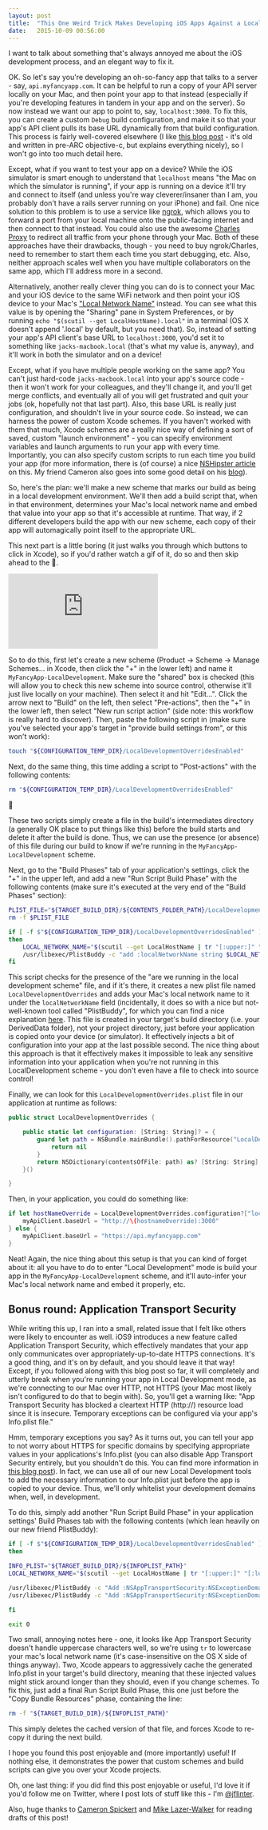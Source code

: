 ```yaml
---
layout: post
title:  "This One Weird Trick Makes Developing iOS Apps Against a Local Server Way Easier"
date:   2015-10-09 00:56:00
---
```


I want to talk about something that's always annoyed me about the iOS development process, and an elegant way to fix it.

OK. So let's say you're developing an oh-so-fancy app that talks to a server - say, `api.myfancyapp.com`. It can be helpful to run a copy of your API server locally on your Mac, and then point your app to that instead (especially if you're developing features in tandem in your app and on the server). So now instead we want our app to point to, say, `localhost:3000`. To fix this, you can create a custom `Debug` build configuration, and make it so that your app's API client pulls its base URL dynamically from that build configuration. This process is fairly well-covered elsewhere (I like [this blog post][0] - it's old and written in pre-ARC objective-c, but explains everything nicely), so I won't go into too much detail here.

Except, what if you want to test your app on a device? While the iOS simulator is smart enough to understand that `localhost` means "the Mac on which the simulator is running", if your app is running on a device it'll try and connect to itself (and unless you're way cleverer/insaner than I am, you probably don't have a rails server running on your iPhone) and fail. One nice solution to this problem is to use a service like [ngrok][1], which allows you to forward a port from your local machine onto the public-facing internet and then connect to that instead. You could also use the awesome [Charles Proxy][2] to redirect all traffic from your phone through your Mac. Both of these approaches have their drawbacks, though - you need to buy ngrok/Charles, need to remember to start them each time you start debugging, etc. Also, neither approach scales well when you have multiple collaborators on the same app, which I'll address more in a second.

Alternatively, another really clever thing you can do is to connect your Mac and your iOS device to the same WiFi network and then point your iOS device to your Mac's ["Local Network Name"][3] instead. You can see what this value is by opening the "Sharing" pane in System Preferences, or by running `echo "$(scutil --get LocalHostName).local"` in a terminal  (OS X doesn't append '.local' by default, but you need that). So, instead of setting your app's API client's base URL to `localhost:3000`, you'd set it to something like `jacks-macbook.local` (that's what my value is, anyway), and it'll work in both the simulator and on a device!

Except, what if you have multiple people working on the same app? You can't just hard-code `jacks-macbook.local` into your app's source code - then it won't work for your colleagues, and they'll change it, and you'll get merge conflicts, and eventually all of you will get frustrated and quit your jobs (ok, hopefully not that last part). Also, this base URL is really just configuration, and shouldn't live in your source code. So instead, we can harness the power of custom Xcode schemes. If you haven't worked with them that much, Xcode schemes are a really nice way of defining a sort of saved, custom "launch environment" - you can specify environment variables and launch arguments to run your app with every time. Importantly, you can also specify custom scripts to run each time you build your app (for more information, there is (of course) a nice [NSHipster article][4] on this. My friend Cameron also goes into some good detail on his [blog][5]).

So, here's the plan: we'll make a new scheme that marks our build as being in a local development environment. We'll then add a build script that, when in that environment, determines your Mac's local network name and embed that value into your app so that it's accessible at runtime. That way, if 2 different developers build the app with our new scheme, each copy of their app will automagically point itself to the appropriate URL.

This next part is a little boring (it just walks you through which buttons to click in Xcode), so if you'd rather watch a gif of it, do so and then skip ahead to the 🐸.

<div class='gfyContainer'><iframe class='gfycat' src='http://gfycat.com/ifr/ElectricEmptyHowlermonkey' frameborder='0' scrolling='no' style='-webkit-backface-visibility: hidden;-webkit-transform: scale(1);' ></iframe></div>

So to do this, first let's create a new scheme (Product → Scheme → Manage Schemes... in Xcode, then click the "+" in the lower left) and name it `MyFancyApp-LocalDevelopment`. Make sure the "shared" box is checked (this will allow you to check this new scheme into source control, otherwise it'll just live locally on your machine). Then select it and hit "Edit...". Click the arrow next to "Build" on the left, then select "Pre-actions", then the "+" in the lower left, then select "New run script action" (side note: this workflow is really hard to discover).  Then, paste the following script in (make sure you've selected your app's target in "provide build settings from", or this won't work):

```bash
touch "${CONFIGURATION_TEMP_DIR}/LocalDevelopmentOverridesEnabled"
```

Next, do the same thing, this time adding a script to "Post-actions" with the following contents:

```bash
rm "${CONFIGURATION_TEMP_DIR}/LocalDevelopmentOverridesEnabled"
```

🐸

These two scripts simply create a file in the build's intermediates directory (a generally OK place to put things like this) before the build starts and delete it after the build is done. Thus, we can use the presence (or absence) of this file during our build to know if we're running in the `MyFancyApp-LocalDevelopment` scheme.

Next, go to the "Build Phases" tab of your application's settings, click the "+" in the upper left, and add a new "Run Script Build Phase" with the following contents (make sure it's executed at the very end of the "Build Phases" section):

```bash
PLIST_FILE="${TARGET_BUILD_DIR}/${CONTENTS_FOLDER_PATH}/LocalDevelopmentOverrides.plist"
rm -f $PLIST_FILE

if [ -f $"${CONFIGURATION_TEMP_DIR}/LocalDevelopmentOverridesEnabled" ]
then
    LOCAL_NETWORK_NAME="$(scutil --get LocalHostName | tr "[:upper:]" "[:lower:]").local"
    /usr/libexec/PlistBuddy -c "add :localNetworkName string $LOCAL_NETWORK_NAME" $PLIST_FILE
fi
```

This script checks for the presence of the "are we running in the local development scheme" file, and if it's there, it creates a new plist file named `LocalDevelopmentOverrides` and adds your Mac's local network name to it under the `localNetworkName` field (incidentally, it does so with a nice but not-well-known tool called "PlistBuddy", for which you can find a nice explanation [here][6]. This file is created in your target's build directory (i.e. your DerivedData folder), not your project directory, just before your application is copied onto your device (or simulator). It effectively injects a bit of configuration into your app at the last possible second. The nice thing about this approach is that it effectively makes it impossible to leak any sensitive information into your application when you're not running in this LocalDevelopment scheme - you don't even have a file to check into source control!

Finally, we can look for this `LocalDevelopmentOverrides.plist` file in our application at runtime as follows:

```swift
public struct LocalDevelopmentOverrides {

    public static let configuration: [String: String]? = {
        guard let path = NSBundle.mainBundle().pathForResource("LocalDevelopmentOverrides", ofType: "plist") else {
            return nil
        }
        return NSDictionary(contentsOfFile: path) as? [String: String]
    }()

}
```

Then, in your application, you could do something like:

```swift
if let hostNameOverride = LocalDevelopmentOverrides.configuration?["localNetworkName"] {
    myApiClient.baseUrl = "http://\(hostnameOverride):3000"
} else {
    myApiClient.baseUrl = "https://api.myfancyapp.com"
}
```

Neat! Again, the nice thing about this setup is that you can kind of forget about it: all you have to do to enter "Local Development" mode is build your app in the `MyFancyApp-LocalDevelopment` scheme, and it'll auto-infer your Mac's local network name and embed it properly, etc.

Bonus round: Application Transport Security
---

While writing this up, I ran into a small, related issue that I felt like others were likely to encounter as well. iOS9 introduces a new feature called Application Transport Security, which effectively mandates that your app only communicates over appropriately-up-to-date HTTPS connections. It's a good thing, and it's on by default, and you should leave it that way! Except, if you followed along with this blog post so far, it will completely and utterly break when you're running your app in Local Development mode, as we're connecting to our Mac over HTTP, not HTTPS (your Mac most likely isn't configured to do that to begin with). So, you'll get a warning like: "App Transport Security has blocked a cleartext HTTP (http://) resource load since it is insecure. Temporary exceptions can be configured via your app's Info.plist file."

Hmm, temporary exceptions you say? As it turns out, you can tell your app to not worry about HTTPS for specific domains by specifying appropriate values in your applications's Info.plist (you can also disable App Transport Security entirely, but you shouldn't do this. You can find more information in [this blog post][7]). In fact, we can use all of our new Local Development tools to add the necessary information to our Info.plist just before the app is copied to your device. Thus, we'll only whitelist your development domains when, well, in development.

To do this, simply add another "Run Script Build Phase" in your application settings' Build Phases tab with the following contents (which lean heavily on our new friend PlistBuddy):

```bash
if [ -f $"${CONFIGURATION_TEMP_DIR}/LocalDevelopmentOverridesEnabled" ]
then

INFO_PLIST="${TARGET_BUILD_DIR}/${INFOPLIST_PATH}"
LOCAL_NETWORK_NAME="$(scutil --get LocalHostName | tr "[:upper:]" "[:lower:]").local"

/usr/libexec/PlistBuddy -c "Add :NSAppTransportSecurity:NSExceptionDomains:$LOCAL_NETWORK_NAME:NSIncludesSubdomains bool true" $INFO_PLIST
/usr/libexec/PlistBuddy -c "Add :NSAppTransportSecurity:NSExceptionDomains:$LOCAL_NETWORK_NAME:NSThirdPartyExceptionAllowsInsecureHTTPLoads bool true" $INFO_PLIST

fi

exit 0
```

Two small, annoying notes here - one, it looks like App Transport Security doesn't handle uppercase characters well, so we're using `tr` to lowercase your mac's local network name (it's case-insensitive on the OS X side of things anyway). Two, Xcode appears to aggressively cache the generated Info.plist in your target's build directory, meaning that these injected values might stick around longer than they should, even if you change schemes. To fix this, just add a final Run Script Build Phase, this one just before the "Copy Bundle Resources" phase, containing the line:

```bash
rm -f "${TARGET_BUILD_DIR}/${INFOPLIST_PATH}"
```

This simply deletes the cached version of that file, and forces Xcode to re-copy it during the next build.

I hope you found this post enjoyable and (more importantly) useful! If nothing else, it demonstrates the power that custom schemes and build scripts can give you over your Xcode projects.

Oh, one last thing: if you did find this post enjoyable or useful, I'd love it if you'd follow me on Twitter, where I post lots of stuff like this - I'm [@jflinter][8].

Also, huge thanks to [Cameron Spickert][9] and [Mike Lazer-Walker][10] for reading drafts of this post!

[0]: http://blog.carbonfive.com/2011/06/20/managing-ios-configurations-per-environment-in-xcode-4/
[1]: https://ngrok.com/
[2]: http://www.charlesproxy.com/
[3]: https://support.apple.com/kb/PH13790?locale=en_US
[4]: http://nshipster.com/launch-arguments-and-environment-variables/
[5]: http://cameronspickert.com/2014/02/18/custom-launch-arguments-and-environment-variables.html
[6]: http://fgimian.github.io/blog/2015/06/27/a-simple-plistbuddy-tutorial/
[7]: http://www.neglectedpotential.com/2015/06/working-with-apples-application-transport-security/
[8]: https://twitter.com/cameronspickert
[9]: https://twitter.com/cameronspickert
[10]: https://twitter.com/lazerwalker
